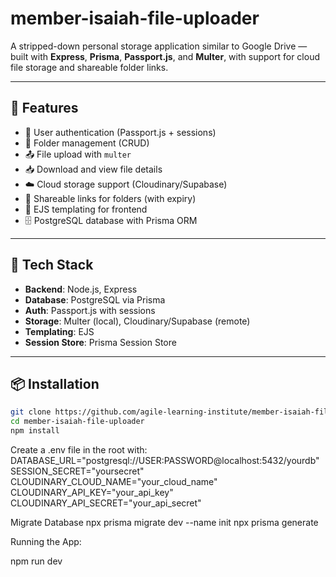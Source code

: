 # member-isaiah-file-uploader
A stripped-down personal storage application similar to Google Drive — built with **Express**, **Prisma**, **Passport.js**, and **Multer**, with support for cloud file storage and shareable folder links.

---

## 🚀 Features

- 🔐 User authentication (Passport.js + sessions)
- 📁 Folder management (CRUD)
- 📤 File upload with `multer`
- 📥 Download and view file details
- ☁️ Cloud storage support (Cloudinary/Supabase)
- 🔗 Shareable links for folders (with expiry)
- 🧾 EJS templating for frontend
- 🗄️ PostgreSQL database with Prisma ORM

---

## 🧱 Tech Stack

- **Backend**: Node.js, Express
- **Database**: PostgreSQL via Prisma
- **Auth**: Passport.js with sessions
- **Storage**: Multer (local), Cloudinary/Supabase (remote)
- **Templating**: EJS
- **Session Store**: Prisma Session Store

---

## 📦 Installation

```bash
git clone https://github.com/agile-learning-institute/member-isaiah-file-uploader
cd member-isaiah-file-uploader
npm install
```
Create a .env file in the root with:
DATABASE_URL="postgresql://USER:PASSWORD@localhost:5432/yourdb"
SESSION_SECRET="yoursecret"
CLOUDINARY_CLOUD_NAME="your_cloud_name"
CLOUDINARY_API_KEY="your_api_key"
CLOUDINARY_API_SECRET="your_api_secret"

Migrate Database
npx prisma migrate dev --name init
npx prisma generate

Running the App:

npm run dev